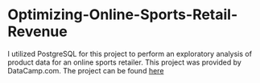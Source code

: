 # Optimizing-Online-Sports-Retail-Revenue
I utilized PostgreSQL for this project to perform an exploratory analysis of product data for an online sports retailer. This project was provided by DataCamp.com. The project can be found [here](https://github.com/jrcinnamon/Optimizing-Online-Sports-Retail-Revenue/blob/main/online_sports_retail_revenue.ipynb)
